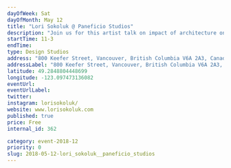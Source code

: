 ```yaml
---
dayOfWeek: Sat
dayOfMonth: May 12
title: "Lori Sokoluk @ Paneficio Studios"
description: "Join us for this artist talk on impact of architecture on Lori's art practice, and desired impact of the artwork on our city."
startTime: 11-3
endTime: 
type: Design Studios
address: "800 Keefer Street, Vancouver, British Columbia V6A 2A3, Canada, Vancouver, BC, Canada"
addressLabel: "800 Keefer Street, Vancouver, British Columbia V6A 2A3, Canada"
latitude: 49.2848804448699
longitude: -123.097473136082
eventUrl: 
eventUrlLabel: 
twitter: 
instagram: lorisokoluk/
website: www.lorisokoluk.com
published: true
price: Free
internal_id: 362

category: event-2018-12
priority: 0
slug: 2018-05-12-lori_sokoluk__paneficio_studios
---
```

